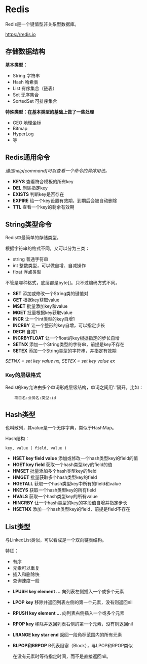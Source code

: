 # Redis

Redis是一个键值型非关系型数据库。

https://redis.io

## 存储数据结构

**基本类型：**

* String 字符串
* Hash 哈希表
* List 有序集合（链表）
* Set 无序集合
* SortedSet 可排序集合

**特殊类型：在基本类型的基础上做了一些处理**

* GEO 地理坐标
* Bitmap 
* HyperLog
* 等

## Redis通用命令

*通过help[command]可以查看一个命令的具体用法。*

- **KEYS** 查看符合模板的所有key
- **DEL** 删除指定key
- **EXISTS** 判断key是否存在
- **EXPIRE** 给一个key设置有效期，到期后会被自动删除
- **TTL** 查看一个key的剩余有效期

## String类型命令

Redis中最简单的存储类型。

根据字符串的格式不同，又可以分为三类：
* string 普通字符串
* int 整数类型，可以做自增、自减操作
* float 浮点类型

不管是哪种格式，底层都是byte[]。只不过编码方式不同。

- **SET** 添加或修改一个String类的键值对
- **GET** 根据key获取value
- **MSET** 批量添加key和value
- **MGET** 批量根据key获取value
- **INCR** 让一个int类型的key自增1
- **INCRBY** 让一个整形的key自增，可以指定步长
- **DECR** 自减1
- **INCRBYFLOAT** 让一个float的key根据指定的步长自增
- **SETNX** 添加一个String类型的字符串，前提是key不存在
- **SETEX** 添加一个String类型的字符串，并指定有效期

*SETNX = set key value nx,  SETEX = set key value ex*

### Key的层级格式

Redis的key允许由多个单词形成层级结构，单词之间用':'隔开。比如：

``````
    项目名:业务名:类型:id
``````

## Hash类型

也叫散列，其value是一个无序字典，类似于HashMap。

Hash结构：

    key, value ( field, value )

- **HSET key field value** 添加或修改一个hash类型key的field的值
- **HGET key field** 获取一个hash类型key的field的值
- **HMSET** 批量添加多个hash类型key的field
- **HMGET** 批量获取多个hash类型key的field
- **HGETALL** 获取一个hash类型key中所有的field和value
- **HKEYS** 获取一个hash类型key的所有field
- **HVALS** 获取一个hash类型key的所有value
- **HINCRBY** 让一个hash类型的key的字段值自增并指定步长
- **HSETNX** 添加一个hash类型key的field，前提是field不存在

## List类型

与LinkedList类似，可以看成是一个双向链表结构。

特征：
* 有序
* 元素可以重复
* 插入和删除快
* 查询速度一般

- **LPUSH key element ...** 向列表左侧插入一个或多个元素
- **LPOP key** 移除并返回列表左侧的第一个元素，没有则返回nil
- **RPUSH key element ...** 向列表右侧插入一个或多个元素
- **RPOP key** 移除并返回列表右侧的第一个元素，没有则返回nil
- **LRANGE key star end** 返回一段角标范围内的所有元素
- **BLPOP和BRPOP** B代表阻塞（Block），与LPOP和RPOP类似

    在没有元素时等待指定时间，而不是直接返回nil。

